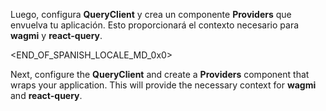 Luego, configura **QueryClient** y crea un componente **Providers** que envuelva tu aplicación. Esto proporcionará el contexto necesario para **wagmi** y **react-query**.

<END_OF_SPANISH_LOCALE_MD_0x0>

Next, configure the **QueryClient** and create a **Providers** component that wraps your application. This will provide the necessary context for **wagmi** and **react-query**.